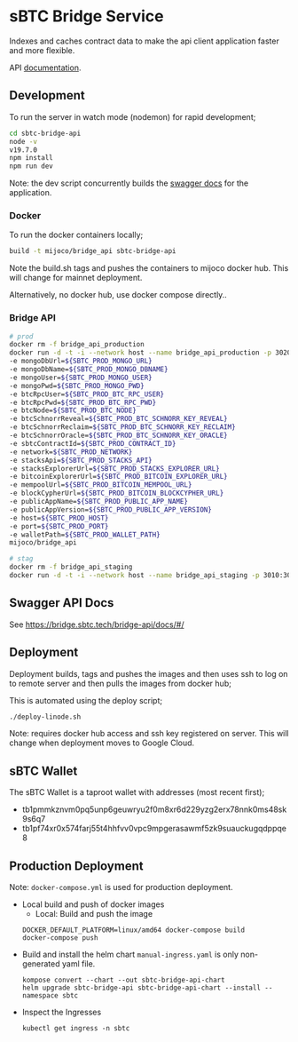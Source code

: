 # sBTC Bridge Service

Indexes and caches contract data to make the api client application faster
and more flexible.

API [documentation](https://bridge.sbtc.tech/bridge-api/docs/).

## Development

To run the server in watch mode (nodemon) for rapid development;

```bash
cd sbtc-bridge-api
node -v
v19.7.0
npm install
npm run dev
```

Note: the dev script concurrently builds the [swagger docs](http://localhost:3010/docs) for
the application.

### Docker

To run the docker containers locally;

```bash
build -t mijoco/bridge_api sbtc-bridge-api
```

Note the build.sh tags and pushes the containers to mijoco docker hub. This will change for mainnet
deployment.

Alternatively, no docker hub, use docker compose directly..

### Bridge API

```bash
# prod
docker rm -f bridge_api_production
docker run -d -t -i --network host --name bridge_api_production -p 3020:3020 -e NODE_ENV='linode-production' 
-e mongoDbUrl=${SBTC_PROD_MONGO_URL} 
-e mongoDbName=${SBTC_PROD_MONGO_DBNAME} 
-e mongoUser=${SBTC_PROD_MONGO_USER} 
-e mongoPwd=${SBTC_PROD_MONGO_PWD}
-e btcRpcUser=${SBTC_PROD_BTC_RPC_USER} 
-e btcRpcPwd=${SBTC_PROD_BTC_RPC_PWD} 
-e btcNode=${SBTC_PROD_BTC_NODE}
-e btcSchnorrReveal=${SBTC_PROD_BTC_SCHNORR_KEY_REVEAL} 
-e btcSchnorrReclaim=${SBTC_PROD_BTC_SCHNORR_KEY_RECLAIM} 
-e btcSchnorrOracle=${SBTC_PROD_BTC_SCHNORR_KEY_ORACLE}   
-e sbtcContractId=${SBTC_PROD_CONTRACT_ID} 
-e network=${SBTC_PROD_NETWORK} 
-e stacksApi=${SBTC_PROD_STACKS_API} 
-e stacksExplorerUrl=${SBTC_PROD_STACKS_EXPLORER_URL} 
-e bitcoinExplorerUrl=${SBTC_PROD_BITCOIN_EXPLORER_URL} 
-e mempoolUrl=${SBTC_PROD_BITCOIN_MEMPOOL_URL} 
-e blockCypherUrl=${SBTC_PROD_BITCOIN_BLOCKCYPHER_URL} 
-e publicAppName=${SBTC_PROD_PUBLIC_APP_NAME} 
-e publicAppVersion=${SBTC_PROD_PUBLIC_APP_VERSION} 
-e host=${SBTC_PROD_HOST} 
-e port=${SBTC_PROD_PORT} 
-e walletPath=${SBTC_PROD_WALLET_PATH} 
mijoco/bridge_api
```

```bash
# stag
docker rm -f bridge_api_staging
docker run -d -t -i --network host --name bridge_api_staging -p 3010:3010 -e NODE_ENV='linode-staging' -e mongoDbUrl=${SBTC_STAG_MONGO_URL} -e mongoDbName=${SBTC_STAG_MONGO_DBNAME} -e mongoUser=${SBTC_STAG_MONGO_USER} -e mongoPwd=${SBTC_STAG_MONGO_PWD} -e btcRpcUser=${SBTC_STAG_BTC_RPC_USER} -e btcRpcPwd=${SBTC_STAG_BTC_RPC_PWD}  -e btcNode=${SBTC_STAG_BTC_NODE} -e btcSchnorrReveal=${SBTC_STAG_BTC_SCHNORR_KEY_REVEAL} -e btcSchnorrReclaim=${SBTC_STAG_BTC_SCHNORR_KEY_RECLAIM} -e btcSchnorrOracle=${SBTC_STAG_BTC_SCHNORR_KEY_ORACLE} -e sbtcContractId=${SBTC_STAG_CONTRACT_ID} -e network=${SBTC_STAG_NETWORK} -e stacksApi=${SBTC_STAG_STACKS_API} -e stacksExplorerUrl=${SBTC_STAG_STACKS_EXPLORER_URL} -e bitcoinExplorerUrl=${SBTC_STAG_BITCOIN_EXPLORER_URL} -e mempoolUrl=${SBTC_STAG_BITCOIN_MEMPOOL_URL} -e blockCypherUrl=${SBTC_STAG_BITCOIN_BLOCKCYPHER_URL} -e publicAppVersion=${SBTC_STAG_PUBLIC_APP_VERSION} -e host=${SBTC_STAG_HOST} -e port=${SBTC_STAG_PORT} -e walletPath=${SBTC_STAG_WALLET_PATH} -e daoProposals=${VITE_DOA_PROPOSALS} -e daoProposal=${VITE_DOA_PROPOSAL} -e daoVotings=${VITE_DOA_ACTIVE_VOTING_EXTENSIONS} mijoco/bridge_api
```

## Swagger API Docs

See https://bridge.sbtc.tech/bridge-api/docs/#/

## Deployment

Deployment builds, tags and pushes the images and then uses ssh to log on to remote server
and then pulls the images from docker hub;

This is automated using the deploy script;

```bash
./deploy-linode.sh
```

Note: requires docker hub access and ssh key registered on server. This will change when deployment
moves to Google Cloud.

## sBTC Wallet

The sBTC Wallet is a taproot wallet with addresses (most recent first);

- tb1pmmkznvm0pq5unp6geuwryu2f0m8xr6d229yzg2erx78nnk0ms48sk9s6q7
- tb1pf74xr0x574farj55t4hhfvv0vpc9mpgerasawmf5zk9suauckugqdppqe8

## Production Deployment

Note: `docker-compose.yml` is used for production deployment.

- Local build and push of docker images
  - Local: Build and push the image
  ```
  DOCKER_DEFAULT_PLATFORM=linux/amd64 docker-compose build
  docker-compose push
  ```
- Build and install the helm chart
  `manual-ingress.yaml` is only non-generated yaml file.
  ```
  kompose convert --chart --out sbtc-bridge-api-chart
  helm upgrade sbtc-bridge-api sbtc-bridge-api-chart --install --namespace sbtc
  ```
- Inspect the Ingresses
  ```
  kubectl get ingress -n sbtc
  ```